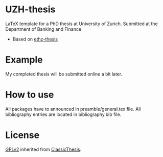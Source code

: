 # UZH-thesis

LaTeX template for a PhD thesis at University of Zurich. Submitted at the Department of Banking and Finance

- Based on [ethz-thesis](https://github.com/tuxu/ethz-thesis)


# Example

My completed thesis will be submitted online a bit later.

# How to use

All packages have to announced in preamble/general.tex file. All bibliography entries are located in bibliography.bib file.



# License

[GPLv2](https://opensource.org/licenses/GPL-2.0) inherited from
[ClassicThesis](https://www.ctan.org/tex-archive/macros/latex/contrib/classicthesis/).
